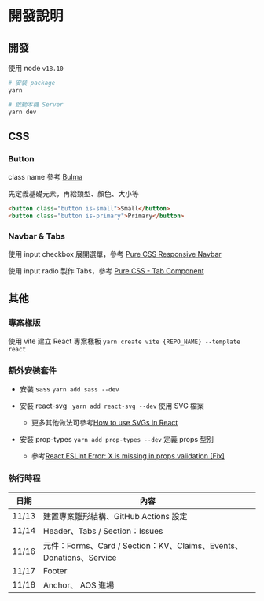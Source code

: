 # 開發說明

## 開發
使用 node `v18.10`

```bash
# 安裝 package
yarn

# 啟動本機 Server
yarn dev
```

## CSS

### Button

class name 參考 [Bulma](https://bulma.io/)

先定義基礎元素，再給類型、顏色、大小等

```html
<button class="button is-small">Small</button>
<button class="button is-primary">Primary</button>
```

### Navbar & Tabs
使用 input checkbox 展開選單，參考 [Pure CSS Responsive Navbar](https://codepen.io/jo_Geek/pen/xgbaEr)

使用 input radio 製作 Tabs，參考 [Pure CSS - Tab Component](https://codepen.io/lasida/pen/gOPdwJb)

## 其他

### 專案樣版
使用 vite 建立 React 專案樣板 `yarn create vite {REPO_NAME} --template react`


### 額外安裝套件

- 安裝 sass `yarn add sass --dev`

- 安裝 react-svg ` yarn add react-svg --dev` 使用 SVG 檔案
  - 更多其他做法可參考[How to use SVGs in React](https://blog.logrocket.com/how-to-use-svgs-react/)

- 安裝 prop-types `yarn add prop-types --dev` 定義 props 型別
  - 參考[React ESLint Error: X is missing in props validation [Fix]](https://bobbyhadz.com/blog/react-eslint-error-missing-in-props-validation)

### 執行時程

日期 | 內容 |
--- | --- |
11/13 | 建置專案雛形結構、GitHub Actions 設定
11/14 | Header、Tabs / Section：Issues
11/16 | 元件：Forms、Card / Section：KV、Claims、Events、Donations、Service
11/17 | Footer
11/18 | Anchor、 AOS 進場